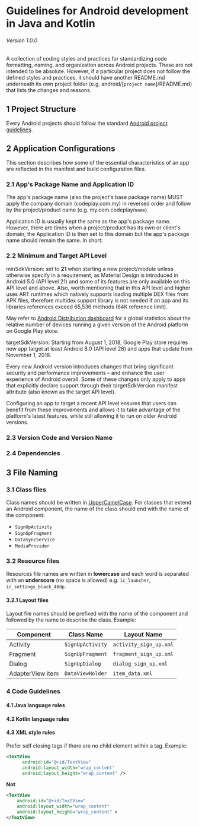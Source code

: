 # Guidelines for Android development in Java and Kotlin
###### Version 1.0.0
A collection of coding styles and practices for standardizing code formatting, naming, and organization across Android projects. These are not intended to be absolute. However, if a particular project does not follow the defined styles and practices, it should have another README.md underneath its own project folder (e.g. android/[`project name`]/README.md) that lists the changes and reasons.

## 1 Project Structure
Every Android projects should follow the standard [Android project guidelines](https://developer.android.com/studio/projects/index.html).

## 2 Application Configurations
This section describes how some of the essential characteristics of an app are reflected in the manifest and build configuration files.

### 2.1 App's Package Name and Application ID
The app's package name (also the project's base package name) MUST apply the company domain (codeplay.com.my) in reversed order and follow by the project/product name (e.g. my.com.codeplay/`name`).

Application ID is usually kept the same as the app's package name. However, there are times when a project/product has its own or client's domain, the Application ID is then set to this domain but the app's package name should remain the same. In short:

### 2.2 Minimum and Target API Level
minSdkVersion: set to __21__ when starting a new project/module unless otherwise specify in a requirement, as Material Design is introduced in Android 5.0 (API level 21) and some of its features are only available on this API level and above. Also, worth mentioning that in this API level and higher uses ART runtimes which natively supports loading multiple DEX files from APK files, therefore multidex support library is not needed if an app and its libraries references exceed 65,536 methods (64K reference limit).

May refer to [Android Distribution dashboard](https://developer.android.com/about/dashboards/) for a global statistics about the relative number of devices running a given version of the Android platform on Google Play store.

targetSdkVersion: Starting from August 1, 2018, Google Play store requires new app target at least Android 8.0 (API level 26) and apps that update from November 1, 2018.

Every new Android version introduces changes that bring significant security and performance improvements – and enhance the user experience of Android overall. Some of these changes only apply to apps that explicitly declare support through their targetSdkVersion manifest attribute (also known as the target API level).

Configuring an app to target a recent API level ensures that users can benefit from these improvements and allows it to take advantage of the platform's latest features, while still allowing it to run on older Android versions.

### 2.3 Version Code and Version Name

### 2.4 Dependencies

## 3 File Naming

### 3.1 Class files
Class names should be written in [UpperCamelCase](http://en.wikipedia.org/wiki/CamelCase). For classes that extend an Android component, the name of the class should end with the name of the component:
* `SignUpActivity`
* `SignUpFragment`
* `DataSyncService`
* `MediaProvider`

### 3.2 Resource files
Resources file names are written in __lowercase__ and each word is separated with an __underscore__ (no space is allowed) e.g. `ic_launcher`, `ic_settings_black_48dp`.

#### 3.2.1 Layout files
Layout file names should be prefixed with the name of the component and followed by the name to describe the class. Example:

| Component        | Class Name             | Layout Name            |
| ---------------- | ---------------------- | ---------------------- |
| Activity         | `SignUpActivity`       | `activity_sign_up.xml` |
| Fragment         | `SignUpFragment`       | `fragment_sign_up.xml` |
| Dialog           | `SignUpDialog`         | `dialog_sign_up.xml`   |
| AdapterView item | `DataViewHolder`       | `item_data.xml`        |

### 4 Code Guidelines

#### 4.1 Java language rules

#### 4.2 Kotlin language rules

#### 4.3 XML style rules
Prefer self closing tags if there are no child element within a tag. Example:

```xml
<TextView
	  android:id="@+id/TextView"
	  android:layout_width="wrap_content"
	  android:layout_height="wrap_content" />
```

**Not**
```xml
<TextView
    android:id="@+id/TextView"
    android:layout_width="wrap_content"
    android:layout_height="wrap_content" >
</TextView>
```
